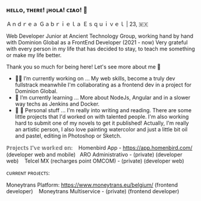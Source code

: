 ### ʜᴇʟʟᴏ, ᴛʜᴇʀᴇ! ¡ʜᴏʟᴀ! ᴄɪᴀᴏ! 👋
Ａｎｄｒｅａ Ｇａｂｒｉｅｌａ Ｅｓｑｕｉｖｅｌ | 23, 🇲🇽

Web Developer Junior at Ancient Technology Group, working hand by hand with Dominion Global as a FrontEnd Developer (2021 - now)
Very grateful with every person in my life that has decided to stay, to teach me something or make my life better. 

Thank you so much for being here! Let's see more about me 👀

- 👩‍💻 I’m currently working on ... 
My web skills, become a truly dev fullstrack meanwhile I'm collaborating as a frontend dev in a project for Dominion Global.
- 🌱 I’m currently learning ...
More about NodeJs, Angular and in a slower way techs as Jenkins and Docker.
- 👩 💖 Personal stuff ...
I'm really into writing and reading. There are some little projects that I'd worked on with talented people. I'm also working hard to submit one of my novels to get it published! 
Actually, I'm really an artistic person, I also love painting watercolor and just a little bit oil and pastel, editing in Photoshop or Sketch.

ℙ𝕣𝕠𝕛𝕖𝕔𝕥𝕤 𝕀'𝕧𝕖 𝕨𝕠𝕣𝕜𝕖𝕕 𝕠𝕟:&nbsp;&nbsp;&nbsp;
Homenbird App - https://app.homenbird.com/  (developer web and mobile)&nbsp;&nbsp;
ARO Administrativo - (private) (developer web)&nbsp;&nbsp;&nbsp;
Telcel MX (recharges point OMCOM)  - (private) (developer web)&nbsp;&nbsp;&nbsp;

ᴄᴜʀʀᴇɴᴛ ᴘʀᴏᴊᴇᴄᴛꜱ:&nbsp;&nbsp;&nbsp;

Moneytrans Platform: https://www.moneytrans.eu/belgium/ (frontend developer)&nbsp;&nbsp;&nbsp;
Moneytrans Multiservice - (private) (frontend developer) &nbsp;&nbsp;&nbsp;

<!--
**GabrielaEsquivel/GabrielaEsquivel** is a ✨ _special_ ✨ repository because its `README.md` (this file) appears on your GitHub profile.


- 🔭 I’m currently working on ...
- 🌱 I’m currently learning ...
- 👯 I’m looking to collaborate on ...
- 🤔 I’m looking for help with ...
- 💬 Ask me about ...
-  

- 😄 Pronouns: ...
- ⚡ Other interestin facts: 

-->
